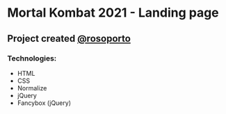 # Mortal Kombat 2021 - Landing page
## Project created [@rosoporto](https://github.com/rosoporto)
### Technologies:
* HTML
* CSS
* Normalize
* jQuery
* Fancybox (jQuery)
